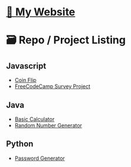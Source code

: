 # [🌼 My Website]([https://github.com/kathylam204/coin-flip](https://kathylam204.github.io/))

# 🗃️ Repo / Project Listing

## Javascript
- [Coin Flip](https://github.com/kathylam204/coin-flip)
- [FreeCodeCamp Survey Project](https://github.com/kathylam204/surveyform)

## Java
- [Basic Calculator](https://github.com/kathylam204/calculator)
- [Random Number Generator](https://github.com/kathylam204/numbergenerator)

## Python
- [Password Generator](https://github.com/kathylam204/password-generator)

<!---
## C#
*(Projects coming soon)*

## SQL
*(Projects coming soon)*

## Typescript
*(Projects coming soon)*

## C++
*(Projects coming soon)*

## React
*(Projects coming soon)*

## Go
*(Projects coming soon)*
-->
